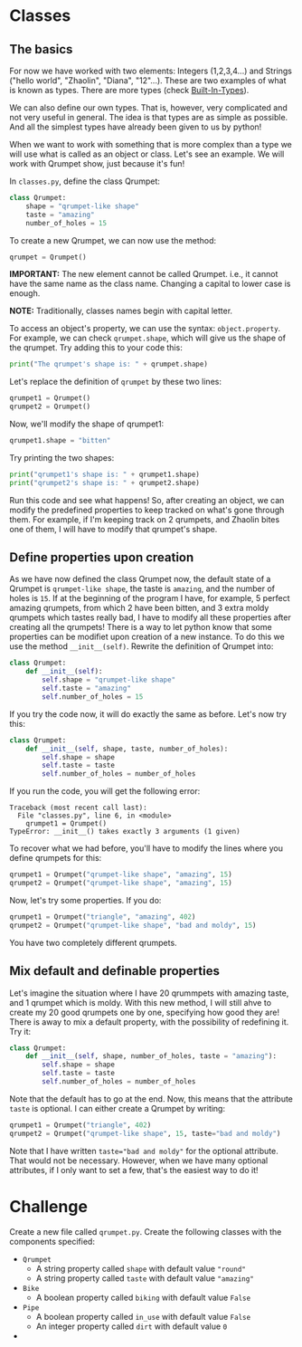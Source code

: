 # Classes
## The basics
 For now we have worked with two elements: Integers (1,2,3,4...) and Strings ("hello world", "Zhaolin", "Diana", "12"...). These are two examples of what is known as types. There are more types (check [Built-In-Types](https://developers.google.com/edu/python/strings)).

We can also define our own types. That is, however, very complicated and not very useful in general. The idea is that types are as simple as possible. And all the simplest types have already been given to us by python!

When we want to work with something that is more complex than a type we will use what is called as an object or class. Let's see an example. We will work with Qrumpet show, just because it's fun! 

In `classes.py`, define the class Qrumpet:
```python
class Qrumpet:
    shape = "qrumpet-like shape"
    taste = "amazing"
    number_of_holes = 15
```
To create a new Qrumpet, we can now use the method:
```python
qrumpet = Qrumpet()
```
**IMPORTANT:** The new element cannot be called Qrumpet. i.e., it cannot have the same name as the class name. Changing a capital to lower case is enough.

**NOTE:** Traditionally, classes names begin with capital letter.

To access an object's property, we can use the syntax: `object.property`. For example, we can check `qrumpet.shape`, which will give us the shape of the qrumpet. Try adding this to your code this:

```python
print("The qrumpet's shape is: " + qrumpet.shape)
```

Let's replace the definition of `qrumpet` by these two lines:
```python
qrumpet1 = Qrumpet()
qrumpet2 = Qrumpet()
```

Now, we'll modify the shape of qrumpet1:
```python
qrumpet1.shape = "bitten"
```

Try printing the two shapes:
```python
print("qrumpet1's shape is: " + qrumpet1.shape)
print("qrumpet2's shape is: " + qrumpet2.shape)
```

Run this code and see what happens! So, after creating an object, we can modify the predefined properties to keep tracked on what's gone through them. For example, if I'm keeping track on 2 qrumpets, and Zhaolin bites one of them, I will have to modify that qrumpet's shape.

## Define properties upon creation
As we have now defined the class Qrumpet now, the default state of a Qrumpet is `qrumpet-like shape`, the taste is `amazing`, and the number of holes is `15`. If at the beginning of the program I have, for example, 5 perfect amazing qrumpets, from which 2 have been bitten, and 3 extra moldy qrumpets which tastes really bad, I have to modify all these properties after creating all the qrumpets! There is a way to let python know that some properties can be modifiet upon creation of a new instance. To do this we use the method `__init__(self)`. Rewrite the definition of Qrumpet into:
```python
class Qrumpet:
    def __init__(self):
        self.shape = "qrumpet-like shape"
        self.taste = "amazing"
        self.number_of_holes = 15
```
If you try the code now, it will do exactly the same as before. Let's now try this:
```python
class Qrumpet:
    def __init__(self, shape, taste, number_of_holes):
        self.shape = shape
        self.taste = taste
        self.number_of_holes = number_of_holes
```

If you run the code, you will get the following error:
```
Traceback (most recent call last):
  File "classes.py", line 6, in <module>
    qrumpet1 = Qrumpet()
TypeError: __init__() takes exactly 3 arguments (1 given)
```

To recover what we had before, you'll have to modify the lines where you define qrumpets for this:
```python
qrumpet1 = Qrumpet("qrumpet-like shape", "amazing", 15)
qrumpet2 = Qrumpet("qrumpet-like shape", "amazing", 15)
```
Now, let's try some properties. If you do:
```python
qrumpet1 = Qrumpet("triangle", "amazing", 402)
qrumpet2 = Qrumpet("qrumpet-like shape", "bad and moldy", 15)
```
You have two completely different qrumpets.

## Mix default and definable properties
Let's imagine the situation where I have 20 qrummpets with amazing taste, and 1 qrumpet which is moldy. With this new method, I will still ahve to create my 20 good qrumpets one by one, specifying how good they are! There is away to mix a default property, with the possibility of redefining it. Try it:
```python
class Qrumpet:
    def __init__(self, shape, number_of_holes, taste = "amazing"):
        self.shape = shape
        self.taste = taste
        self.number_of_holes = number_of_holes
```

Note that the default has to go at the end. Now, this means that the attribute `taste` is optional. I can either create a Qrumpet by writing:

```python
qrumpet1 = Qrumpet("triangle", 402)
qrumpet2 = Qrumpet("qrumpet-like shape", 15, taste="bad and moldy")
```

Note that I have written `taste="bad and moldy"` for the optional attribute. That would not be necessary. However, when we have many optional attributes, if I only want to set a few, that's the easiest way to do it!

# Challenge

Create a new file called `qrumpet.py`. Create the following classes with the components specified:
- `Qrumpet`
  - A string property called `shape` with default value `"round"`
  - A string property called `taste` with default value `"amazing"`
- `Bike`
  - A boolean property called `biking` with default value `False`
- `Pipe`
  - A boolean property called `in_use` with default value `False`
  - An integer property called `dirt` with default value `0`
- 